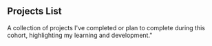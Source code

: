 ## Projects List

A collection of projects I've completed or plan to complete during this cohort, highlighting my learning and development."